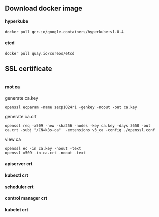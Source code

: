 ## Download docker image

#### hyperkube

```
docker pull gcr.io/google-containers/hyperkube:v1.8.4
```

#### etcd

```
docker pull quay.io/coreos/etcd
```


## SSL certificate

```
```

#### root ca
generate ca.key
```
openssl ecparam -name secp1024r1 -genkey -noout -out ca.key
```
generate ca.crt

```
openssl req -x509 -new -sha256 -nodes -key ca.key -days 3650 -out ca.crt -subj "/CN=k8s-ca"  -extensions v3_ca -config ./openssl.conf
```

view ca
```
openssl ec -in ca.key -noout -text
openssl x509 -in ca.crt -noout -text
```


#### apiserver crt

#### kubectl crt

#### scheduler crt

#### control manager crt

#### kubelet crt